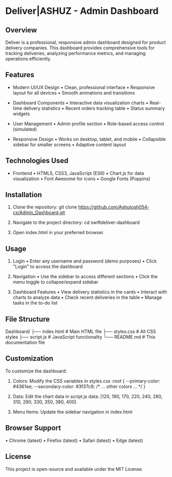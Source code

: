 Deliver|ASHUZ - Admin Dashboard
=============================

Overview
--------
Deliver is a professional, responsive admin dashboard designed for product delivery companies. This dashboard provides comprehensive tools for tracking deliveries, analyzing performance metrics, and managing operations efficiently.

Features
--------
- Modern UI/UX Design
  • Clean, professional interface
  • Responsive layout for all devices
  • Smooth animations and transitions

- Dashboard Components
  • Interactive data visualization charts
  • Real-time delivery statistics
  • Recent orders tracking table
  • Status summary widgets

- User Management
  • Admin profile section
  • Role-based access control (simulated)

- Responsive Design
  • Works on desktop, tablet, and mobile
  • Collapsible sidebar for smaller screens
  • Adaptive content layout

Technologies Used
-----------------
- Frontend
  • HTML5, CSS3, JavaScript (ES6)
  • Chart.js for data visualization
  • Font Awesome for icons
  • Google Fonts (Poppins)

Installation
------------
1. Clone the repository:
   git clone https://github.com/Ashutosh054-cs/Admin_Dashboard.git

2. Navigate to the project directory:
   cd swiftdeliver-dashboard

3. Open index.html in your preferred browser.

Usage
-----
1. Login
   • Enter any username and password (demo purposes)
   • Click "Login" to access the dashboard

2. Navigation
   • Use the sidebar to access different sections
   • Click the menu toggle to collapse/expand sidebar

3. Dashboard Features
   • View delivery statistics in the cards
   • Interact with charts to analyze data
   • Check recent deliveries in the table
   • Manage tasks in the to-do list

File Structure
--------------
Dashboard/
├── index.html          # Main HTML file
├── styles.css          # All CSS styles
├── script.js           # JavaScript functionality
└── README.md           # This documentation file

Customization
-------------
To customize the dashboard:

1. Colors: Modify the CSS variables in styles.css
   :root {
     --primary-color: #4361ee;
     --secondary-color: #3f37c9;
     /* ... other colors ... */
   }

2. Data: Edit the chart data in script.js
   data: [120, 190, 170, 220, 240, 280, 310, 290, 330, 350, 380, 400]

3. Menu Items: Update the sidebar navigation in index.html

Browser Support
--------------
• Chrome (latest)
• Firefox (latest)
• Safari (latest)
• Edge (latest)

License
-------
This project is open-source and available under the MIT License.
